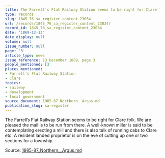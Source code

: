 ```yaml
---
title: The Farrell’s Flat Railway Station seems to be right for Clare folk.
type: records
slug: 1845_76_sa_register_content_23034
url: /records/1845_76_sa_register_content_23034/
record_id: 1845_76_sa_register_content_23034
date: '1869-12-13'
date_display: null
volume: null
issue_number: null
page: '3'
article_type: news
issue_reference: 13 December 1869, page 3
people_mentioned: []
places_mentioned:
- Farrell’s Flat Railway Station
- Clare
topics:
- railway
- development
- local government
source_document: 1985-87_Northern__Argus.md
publication_slug: sa-register
---
```


The Farrell’s Flat Railway Station seems to be right for Clare folk.  We are pleased the mail is to be run from there.  A well-known miller is said to be contemplating erecting a mill and there is also talk of running cabs to Clare etc.  A resident landed proprietor is on the eve of cutting up one or two sections for a township.

Source: [1985-87_Northern__Argus.md](/downloads/markdown/1985-87_Northern__Argus.md)
